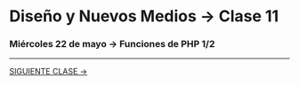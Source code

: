 # Diseño y Nuevos Medios → Clase 11  

### Miércoles 22 de mayo → Funciones de PHP 1/2

- - - - - - - 

[SIGUIENTE CLASE →](https://github.com/profesorfaco/dno037-2019/tree/gh-pages/clase-12)
